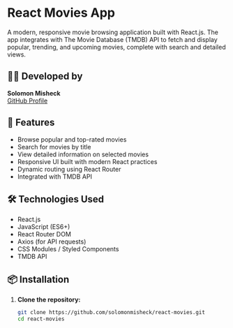 # React Movies App

A modern, responsive movie browsing application built with React.js. The app integrates with The Movie Database (TMDB) API to fetch and display popular, trending, and upcoming movies, complete with search and detailed views.

## 👨‍💻 Developed by
**Solomon Misheck**  
[GitHub Profile](https://github.com/solomonmisheck)

## 🚀 Features

- Browse popular and top-rated movies
- Search for movies by title
- View detailed information on selected movies
- Responsive UI built with modern React practices
- Dynamic routing using React Router
- Integrated with TMDB API

## 🛠️ Technologies Used

- React.js
- JavaScript (ES6+)
- React Router DOM
- Axios (for API requests)
- CSS Modules / Styled Components
- TMDB API

## 📦 Installation

1. **Clone the repository:**

   ```bash
   git clone https://github.com/solomonmisheck/react-movies.git
   cd react-movies
